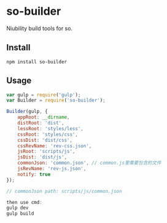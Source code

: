 so-builder
============

Niubility build tools for so.


## Install

```
npm install so-builder
```

## Usage
```javascript
var gulp = require('gulp');
var Builder = require('so-builder');

Builder(gulp, {
    appRoot: __dirname,
    distRoot: 'dist',
    lessRoot: 'styles/less',
    cssRoot: 'styles/css',
    cssDist: 'dist/css',
    cssRevName: 'rev-css.json',
    jsRoot: 'scripts/js',
    jsDist: 'dist/js',
    commonJson: 'common.json', // common.js里需要包含的文件
    jsRevName: 'rev-js.json',
    notify: true
});

// commonJson path: scripts/js/common.json

then use cmd:
gulp dev
gulp build

```
